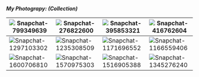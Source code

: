 ***My Photograpy: (Collection)***

|![Snapchat-799349639](https://user-images.githubusercontent.com/101049112/197718781-178dfea8-4330-4f39-bee1-507b04b54747.jpg) |![Snapchat-276822600](https://user-images.githubusercontent.com/101049112/197718422-c377b1d7-4710-4d22-913a-4a5c50802301.jpg) |![Snapchat-395853321](https://user-images.githubusercontent.com/101049112/197718495-816152ad-bfc5-4ea7-a2c4-e53b4abdbcac.jpg) |![Snapchat-416762604](https://user-images.githubusercontent.com/101049112/197718529-96b9cd33-f689-40cd-93d0-beb424a2ac85.jpg) |
|------|----------------------|-----|-------|
|![Snapchat-1297103302](https://user-images.githubusercontent.com/101049112/197719553-039af501-b01a-401e-a6fc-68695505fa11.jpg)|![Snapchat-1235308509](https://user-images.githubusercontent.com/101049112/197719504-45666c31-881b-4eda-be2a-1613e533c8d9.jpg) |![Snapchat-1171696552](https://user-images.githubusercontent.com/101049112/197719443-bade8ceb-dd9e-49c6-bbb9-23e89e242bac.jpg) |![Snapchat-1166559406](https://user-images.githubusercontent.com/101049112/197719393-ba26c842-9a22-4d57-b0ff-8671b3e2569d.jpg) |
|![Snapchat-1600706810](https://user-images.githubusercontent.com/101049112/197722682-e80f409b-74ec-45f0-a7b7-6a71d00dbf8f.jpg)|![Snapchat-1570975303](https://user-images.githubusercontent.com/101049112/197722638-2dab880c-5046-4f93-82c8-60b390b3f617.jpg)|![Snapchat-1516905388](https://user-images.githubusercontent.com/101049112/197722607-b8bf992d-371c-4b25-99a2-6f9f51b235f1.jpg)|![Snapchat-1345276240](https://user-images.githubusercontent.com/101049112/197722560-7fce63cb-c7c2-435d-b92e-9a003f673e54.jpg)|



